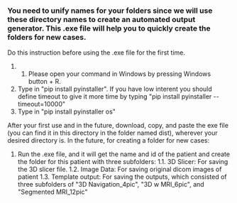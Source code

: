 ### You need to unify names for your folders since we will use these directory names to create an automated output generator. This .exe file will help you to quickly create the folders for new cases.

Do this instruction before using the .exe file for the first time. 
1. 1. Please open your command in Windows by pressing Windows button + R.
2. Type in "pip install pyinstaller". If you have low interent you should define timeout to give it more time by typing "pip install pyinstaller --timeout=10000"
3. Type in "pip install pyinstaller os"

After your first use and in the future, download, copy, and paste the exe file (you can find it in this directory in the folder named dist), wherever your desired directory is. In the future, for creating a folder for new cases:
1. Run the .exe file, and it will get the name and id of the patient and create the folder for this patient with three subfolders:
1.1. 3D Slicer: For saving the 3D slicer file.
1.2. Image Data: For saving original dicom images of patient
1.3. Template output: For saving the outputs, which consisted of three subfolders of "3D Navigation_4pic", "3D w MRI_6pic", and "Segmented MRI_12pic"
       

